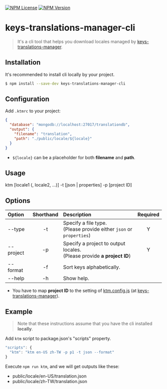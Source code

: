 [![NPM License][npm-license-image]][npm-license-url]
[![NPM Version][npm-version-image]][npm-version-url]

[npm-license-image]: https://img.shields.io/npm/l/keys-translations-manager-cli.svg
[npm-license-url]: https://www.npmjs.com/package/keys-translations-manager-cli
[npm-version-image]: https://img.shields.io/npm/v/keys-translations-manager-cli.svg
[npm-version-url]: https://www.npmjs.com/package/keys-translations-manager-cli

# keys-translations-manager-cli
> It's a cli tool that helps you download locales managed by [keys-translations-manager](https://github.com/chejen/keys-translations-manager).


## Installation
It's recommended to install cli locally by your project.
```sh
$ npm install --save-dev keys-translations-manager-cli
```

## Configuration
Add `.ktmrc` to your project:

```json
{
  "database": "mongodb://localhost:27017/translationdb",
  "output": {
    "filename": "translation",
    "path": "./public/locale/${locale}"
  }
}
```
* `${locale}` can be a placeholder for both **filename** and **path**.


## Usage
ktm [locale1 (, locale2, ...)] -t [json | properties] -p [project ID]


## Options

| Option  | Shorthand  | Description | Required |
|:------------|:---------------:|:-----|:-----:|
| --type    | -t | Specify a file type. <br>(Please provide either `json` or `properties`) | Y |
| --project | -p | Specify a project to output locales. <br>(Please provide **a project ID**) | Y |
| --format  | -f | Sort keys alphabetically. |
| --help    | -h | Show help. |

* You have to map **project ID** to the setting of [ktm.config.js](../../ktm.config.js) (at [keys-translations-manager](https://github.com/chejen/keys-translations-manager)).


## Example
> Note that these instructions assume that you have the cli installed **locally**.

Add `ktm` script to package.json's "scripts" property.
```js
"scripts": {
  "ktm": "ktm en-US zh-TW -p p1 -t json --format"
}
```
Execute `npm run ktm`, and we will get outputs like these:
* public/locale/en-US/translation.json
* public/locale/zh-TW/translation.json
